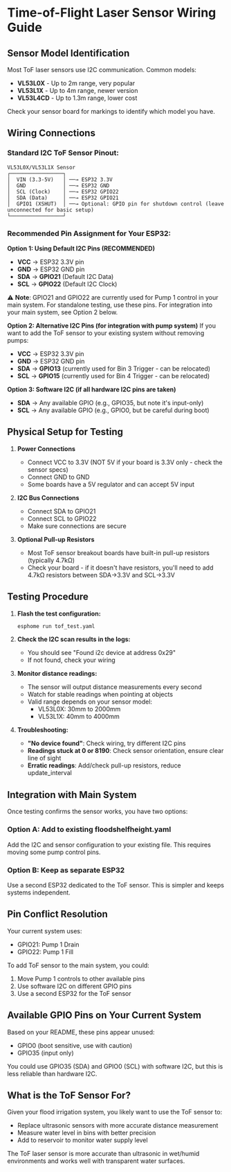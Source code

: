 # Time-of-Flight Laser Sensor Wiring Guide

## Sensor Model Identification

Most ToF laser sensors use I2C communication. Common models:
- **VL53L0X** - Up to 2m range, very popular
- **VL53L1X** - Up to 4m range, newer version
- **VL53L4CD** - Up to 1.3m range, lower cost

Check your sensor board for markings to identify which model you have.

## Wiring Connections

### Standard I2C ToF Sensor Pinout:
```
VL53L0X/VL53L1X Sensor
┌─────────────────┐
│  VIN (3.3-5V)   │ ──→ ESP32 3.3V
│  GND            │ ──→ ESP32 GND
│  SCL (Clock)    │ ──→ ESP32 GPIO22
│  SDA (Data)     │ ──→ ESP32 GPIO21
│  GPIO1 (XSHUT)  │ ──→ Optional: GPIO pin for shutdown control (leave unconnected for basic setup)
└─────────────────┘
```

### Recommended Pin Assignment for Your ESP32:

**Option 1: Using Default I2C Pins (RECOMMENDED)**
- **VCC** → ESP32 3.3V pin
- **GND** → ESP32 GND pin
- **SDA** → **GPIO21** (Default I2C Data)
- **SCL** → **GPIO22** (Default I2C Clock)

⚠️ **Note**: GPIO21 and GPIO22 are currently used for Pump 1 control in your main system. For standalone testing, use these pins. For integration into your main system, see Option 2 below.

**Option 2: Alternative I2C Pins (for integration with pump system)**
If you want to add the ToF sensor to your existing system without removing pumps:
- **VCC** → ESP32 3.3V pin
- **GND** → ESP32 GND pin
- **SDA** → **GPIO13** (currently used for Bin 3 Trigger - can be relocated)
- **SCL** → **GPIO15** (currently used for Bin 4 Trigger - can be relocated)

**Option 3: Software I2C (if all hardware I2C pins are taken)**
- **SDA** → Any available GPIO (e.g., GPIO35, but note it's input-only)
- **SCL** → Any available GPIO (e.g., GPIO0, but be careful during boot)

## Physical Setup for Testing

1. **Power Connections**
   - Connect VCC to 3.3V (NOT 5V if your board is 3.3V only - check the sensor specs)
   - Connect GND to GND
   - Some boards have a 5V regulator and can accept 5V input

2. **I2C Bus Connections**
   - Connect SDA to GPIO21
   - Connect SCL to GPIO22
   - Make sure connections are secure

3. **Optional Pull-up Resistors**
   - Most ToF sensor breakout boards have built-in pull-up resistors (typically 4.7kΩ)
   - Check your board - if it doesn't have resistors, you'll need to add 4.7kΩ resistors between SDA→3.3V and SCL→3.3V

## Testing Procedure

1. **Flash the test configuration:**
   ```bash
   esphome run tof_test.yaml
   ```

2. **Check the I2C scan results in the logs:**
   - You should see "Found i2c device at address 0x29"
   - If not found, check your wiring

3. **Monitor distance readings:**
   - The sensor will output distance measurements every second
   - Watch for stable readings when pointing at objects
   - Valid range depends on your sensor model:
     - VL53L0X: 30mm to 2000mm
     - VL53L1X: 40mm to 4000mm

4. **Troubleshooting:**
   - **"No device found"**: Check wiring, try different I2C pins
   - **Readings stuck at 0 or 8190**: Check sensor orientation, ensure clear line of sight
   - **Erratic readings**: Add/check pull-up resistors, reduce update_interval

## Integration with Main System

Once testing confirms the sensor works, you have two options:

### Option A: Add to existing floodshelfheight.yaml
Add the I2C and sensor configuration to your existing file. This requires moving some pump control pins.

### Option B: Keep as separate ESP32
Use a second ESP32 dedicated to the ToF sensor. This is simpler and keeps systems independent.

## Pin Conflict Resolution

Your current system uses:
- GPIO21: Pump 1 Drain
- GPIO22: Pump 1 Fill

To add ToF sensor to the main system, you could:
1. Move Pump 1 controls to other available pins
2. Use software I2C on different GPIO pins
3. Use a second ESP32 for the ToF sensor

## Available GPIO Pins on Your Current System

Based on your README, these pins appear unused:
- GPIO0 (boot sensitive, use with caution)
- GPIO35 (input only)

You could use GPIO35 (SDA) and GPIO0 (SCL) with software I2C, but this is less reliable than hardware I2C.

## What is the ToF Sensor For?

Given your flood irrigation system, you likely want to use the ToF sensor to:
- Replace ultrasonic sensors with more accurate distance measurement
- Measure water level in bins with better precision
- Add to reservoir to monitor water supply level

The ToF laser sensor is more accurate than ultrasonic in wet/humid environments and works well with transparent water surfaces.

